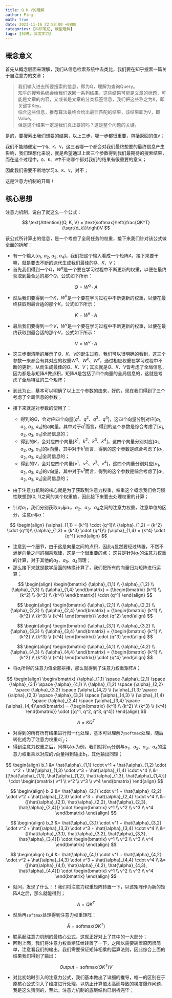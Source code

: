 ```yaml
---
title: Q K V的理解
author: Ping
math: true
date: 2023-11-16 22:58:00 +0800
categories: [科研笔记, 模型理解]
tags: [科研, 深度学习]
---
```


## 概念意义

首先从概念层面来理解，我们从信息检索系统中去类比，我们要在知乎搜索一篇关于自注意力的文章；

> 我们输入进去所要搜索的信息，即为Q，理解为查询Query。  
> 知乎的搜索系统会给我们返回一系列结果，这些结果可能是文章的标题，可能是文章的内容，又或者是文章的分类标签信息，我们把这些称之为K，即关键字Key。  
> 综合这些信息，推荐算法最终会给出最佳匹配的结果，该结果即为V，即Value。  
> 但是这个结果一定是我们真正要的吗？这是整个问题的关键。

是的，要搜索出我们想要的结果，以上三步，哪一步都很重要，包括返回的值`V`；

我们不能随便定一个`Q`、`K`、`V`，这三者哪一个都会对我们最终想要的最终信息产生影响，我们理想化来说，就是希望通过上面三个参数得到我们最期待的搜索结果，而在这个过程中，`Q`、`K`、`V`中不论哪个都对我们的结果有很重要的意义；

因此我们需要不断地学习`Q`、`K`、`V`，对不；

这是注意力机制的开局！

## 核心思想

注意力机制，说白了就这么一个公式：

$$
\text{Attention}(Q, K, V) = \text{softmax}\left(\frac{QK^T}{\sqrt{d_k}}\right)V
$$

该公式所计算出的信息，是一个考虑了全局任务的权重，接下来我们针对该公式做全面的拆解：

- 有一个输入[$a_1$, $a_2$, $a_3$, $a_4$]，我们把这个输入看成一个矩阵$A$，接下来要干嘛，就是要去不断的迭代生成我们最佳的$Q$、$K$、$V$；
- 首先我们得到一个$Q$，$W^q$是一个要在学习过程中不断更新的权重，以便在最终获取到最合适的那个$Q$，公式如下所示：

$$
Q = {W^q} \cdot A
$$

- 然后我们要得到一个$K$，$W^k$是一个要在学习过程中不断更新的权重，以便在最终获取到最合适的那个$K$，公式如下所示：

$$
K = {W^k} \cdot A
$$

- 最后我们要得到一个$V$，$W^v$是一个要在学习过程中不断更新的权重，以便在最终获取到最合适的那个$V$，公式如下所示：

$$
V = {W^v} \cdot A
$$

- 这三步很清晰的展示了$Q$、$K$、$V$的诞生过程，我们可以很明确的看到，这三个参数一来都会有其对应的权重${W^q}$、${W^k}$、${W^v}$，通过相应权重在学习过程中不断的更新，从而生成最佳的$Q$、$K$、$V$；其次就是$Q$、$K$、$V$皆考虑了全局信息，因为都是与矩阵$A$做点积，矩阵$A$是包括了四个向量的全局信息的，这就是考虑了全局特征的三个矩阵；
- 到此为止，基本可以明确了以上三个参数的由来，好的，现在我们得到了三个考虑了全局信息的参数；
- 接下来就是对参数的使用了：
    - 得到的$Q$，会对应四个向量[$q^1$、$q^2$、$q^3$、$q^4$]，这四个向量分别对应[$a_1$, $a_2$, $a_3$, $a_4$]的$q$向量，其中对于$q^1$而言，得到的这个参数是综合考虑了[$a_1$, $a_2$, $a_3$, $a_4$]全局信息的；
    - 得到的$K$，会对应四个向量[$k^1$、$k^2$、$k^3$、$k^4$]，这四个向量分别对应[$a_1$, $a_2$, $a_3$, $a_4$]的$k$向量，其中对于$k^1$而言，得到的这个参数是综合考虑了[$a_1$, $a_2$, $a_3$, $a_4$]全局信息的；
    - 得到的$V$，会对应四个向量[$v^1$、$v^2$、$v^3$、$v^4$]，这四个向量分别对应[$a_1$, $a_2$, $a_3$, $a_4$]的$v$向量，其中对于$v^1$而言，得到的这个参数是综合考虑了[$a_1$, $a_2$, $a_3$, $a_4$]全局信息的；

- 由于注意力机制的核心就是为了获取到注意力权重，权重这个概念我们会习惯性联想到(0, 1)之间的某个权重值，因此接下来要去处理权重的计算；
- 针对$a_1$，我们分别获取$a_1$与$a_1$、$a_2$、$a_3$、$a_4$之间的注意力权重，注意单位的区分，注意$a$与$\alpha$：

$$
\begin{align}
{\alpha}_{1,1} = {k^1} \cdot {q^1}\\  
{\alpha}_{1,2} = {k^2} \cdot {q^1}\\  
{\alpha}_{1,3} = {k^3} \cdot {q^1}\\  
{\alpha}_{1,4} = {k^4} \cdot {q^1}
\end{align}
$$

- 注意到一个细节，由于这是向量之间的点积，因此$q$显然要经过转置，不然不满足向量之间的相乘规律，这是一个很重要的点；
这只是针对$a_1$的注意力权重的计算，对于其他的$a_2$、$a_3$、$a_4$同理；
- 那么接下来就是数学层面的转换计算了，我们把所有的向量归为矩阵进行运算；

$$
\begin{align}
\begin{bmatrix}
{\alpha}_{1,1} \\ {\alpha}_{1,2} \\ {\alpha}_{1,3} \\ {\alpha}_{1,4} \end{bmatrix} = {\begin{bmatrix} {k^1} \\ {k^2} \\ {k^3} \\ {k^4} \end{bmatrix}} \cdot {q^1}
\end{align}
$$

$$
\begin{align}
\begin{bmatrix}
{\alpha}_{2,1} \\ {\alpha}_{2,2} \\ {\alpha}_{2,3} \\ {\alpha}_{2,4} \end{bmatrix} = {\begin{bmatrix} {k^1} \\ {k^2} \\ {k^3} \\ {k^4} \end{bmatrix}} \cdot {q^2}
\end{align}
$$

$$
\begin{align}
\begin{bmatrix}
{\alpha}_{3,1} \\ {\alpha}_{3,2} \\ {\alpha}_{3,3} \\ {\alpha}_{3,4} \end{bmatrix} = {\begin{bmatrix} {k^1} \\ {k^2} \\ {k^3} \\ {k^4} \end{bmatrix}} \cdot {q^3}
\end{align}
$$

$$
\begin{align}
\begin{bmatrix}
{\alpha}_{4,1} \\ {\alpha}_{4,2} \\ {\alpha}_{4,3} \\ {\alpha}_{4,4} \end{bmatrix} = {\begin{bmatrix} {k^1} \\ {k^2} \\ {k^3} \\ {k^4} \end{bmatrix}} \cdot {q^4}
\end{align}
$$

- 将$a_i$所得的注意力值全部拼接，那么就得到了注意力权重矩阵$A$；

$$
\begin{align}
\begin{bmatrix}
{\alpha}_{1,1} \space {\alpha}_{2,1} \space {\alpha}_{3,1} \space {\alpha}_{4,1} \\ {\alpha}_{1,2} \space {\alpha}_{2,2} \space {\alpha}_{3,2} \space {\alpha}_{4,2} \\ {\alpha}_{1,3} \space {\alpha}_{2,3} \space {\alpha}_{3,3} \space {\alpha}_{4,3} \\ {\alpha}_{1,4} \space {\alpha}_{2,4} \space {\alpha}_{3,4} \space {\alpha}_{4,4}\end{bmatrix} = {\begin{bmatrix} {k^1} \\ {k^2} \\ {k^3} \\ {k^4} \end{bmatrix}} \cdot {[q^1, q^2, q^3, q^4]}
\end{align}
$$

$$
A = K{Q^T}
$$

- 对得到的所有所有结果进行归一化处理，基本可以理解为`softmax`处理，随后转化成为了注意力权重$\hat{\alpha}_{i,j}$；
- 得到注意力权重之后，同样以$a_1$为例，我们就将$a_1$分别与$a_1$、$a_2$、$a_3$、$a_4$的注意力权重乘以对应的$v$向量得到输出$b_1$，其他输出同理；

$$
\begin{align}
    b_1
    &= \hat{\alpha}_{1,1} \cdot v^1 + \hat{\alpha}_{1,2} \cdot v^2 + \hat{\alpha}_{1,3} \cdot v^3 + \hat{\alpha}_{1,4} \cdot v^4
    \\ &= {[\hat{\alpha}_{1,1}, \hat{\alpha}_{1,2}, \hat{\alpha}_{1,3}, \hat{\alpha}_{1,4}]} \cdot \begin{bmatrix} v^1 \\ v^2 \\ v^3 \\ v^4 \end{bmatrix}
\end{align}
$$

$$
\begin{align}
    b_2
    &= \hat{\alpha}_{2,1} \cdot v^1 + \hat{\alpha}_{2,2} \cdot v^2 + \hat{\alpha}_{2,3} \cdot v^3 + \hat{\alpha}_{2,4} \cdot v^4
    \\ &= {[\hat{\alpha}_{2,1}, \hat{\alpha}_{2,2}, \hat{\alpha}_{2,3}, \hat{\alpha}_{2,4}]} \cdot \begin{bmatrix} v^1 \\ v^2 \\ v^3 \\ v^4 \end{bmatrix}
\end{align}
$$

$$
\begin{align}
    b_3
    &= \hat{\alpha}_{3,1} \cdot v^1 + \hat{\alpha}_{3,2} \cdot v^2 + \hat{\alpha}_{3,3} \cdot v^3 + \hat{\alpha}_{3,4} \cdot v^4
    \\ &= {[\hat{\alpha}_{3,1}, \hat{\alpha}_{3,2}, \hat{\alpha}_{3,3}, \hat{\alpha}_{3,4}]} \cdot \begin{bmatrix} v^1 \\ v^2 \\ v^3 \\ v^4 \end{bmatrix}
\end{align}
$$

$$
\begin{align}
    b_4
    &= \hat{\alpha}_{4,1} \cdot v^1 + \hat{\alpha}_{4,2} \cdot v^2 + \hat{\alpha}_{4,3} \cdot v^3 + \hat{\alpha}_{4,4} \cdot v^4
    \\ &= {[\hat{\alpha}_{4,1}, \hat{\alpha}_{4,2}, \hat{\alpha}_{4,3}, \hat{\alpha}_{4,4}]} \cdot \begin{bmatrix} v^1 \\ v^2 \\ v^3 \\ v^4 \end{bmatrix}
\end{align}
$$

- 就问，发现了什么！！我们将注意力权重矩阵转置一下，以该矩阵作为新的矩阵$A$之后，那么就能得到；

$$
A = Q{K^T}
$$

- 然后再`softmax`处理得到注意力权重矩阵：

$$
\hat{A} = \text{softmax}(Q{K^T})
$$

- 联系起注意力机制的最核心公式，这就正好对上了其中的一大部分；
- 回到上面，我们将注意力权重矩阵给转置了一下，之所以需要转置原因很简单，注意看我们的输出，我们需要保证矩阵相乘的运算法则，因此综合上面的结果我们得到了输出：

$$
Output = \text{softmax}({Q}{K}^{T})V
$$

- 对比初始时引入的注意力公式，我们基本做出了详细的推导，唯一的区别在于原核心公式引入了维度进行处理，以防止计算值太高而导致的梯度爆炸问题，我是这么猜测的，至此，注意力机制的底层结构已剖析完毕；

